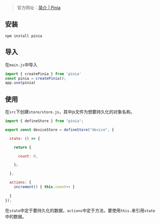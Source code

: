 >官方网址：[简介 | Pinia](https://pinia.vuejs.org/zh/introduction.html)

## 安装
```
npm install pinia
```
## 导入
在`main.js`中导入
```js
import { createPinia } from 'pinia'
const pinia = createPinia();
app.use(pinia)
```

## 使用
在`src`下创建`store/store.js`，其中js文件为想要持久化的对象名称。

```js
import { defineStore } from "pinia";  

export const deviceStore = defineStore("device", {

  state: () => {

    return {

      count: 0,

    };

  },

  actions: {
	increment() { this.count++ }
	
  }
});
```

在`state`中定于要持久化的数据，`actions`中定于方法，要使用`this.`来引用`state`中的数据。
